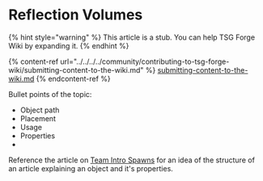 # Reflection Volumes

{% hint style="warning" %}
This article is a stub. You can help TSG Forge Wiki by expanding it.
{% endhint %}

{% content-ref url="../../../../community/contributing-to-tsg-forge-wiki/submitting-content-to-the-wiki.md" %}
[submitting-content-to-the-wiki.md](../../../../community/contributing-to-tsg-forge-wiki/submitting-content-to-the-wiki.md)
{% endcontent-ref %}

Bullet points of the topic:

* Object path
* Placement
* Usage
* Properties
*

Reference the article on [Team Intro Spawns](../../../spawning/initial-spawning/team-intro-spawns.md) for an idea of the structure of an article explaining an object and it's properties.

